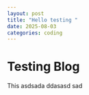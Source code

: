 ```yaml
---
layout: post
title: "Hello testing "
date: 2025-08-03
categories: coding
---
```


# Testing Blog 

This asdsada ddasasd sad